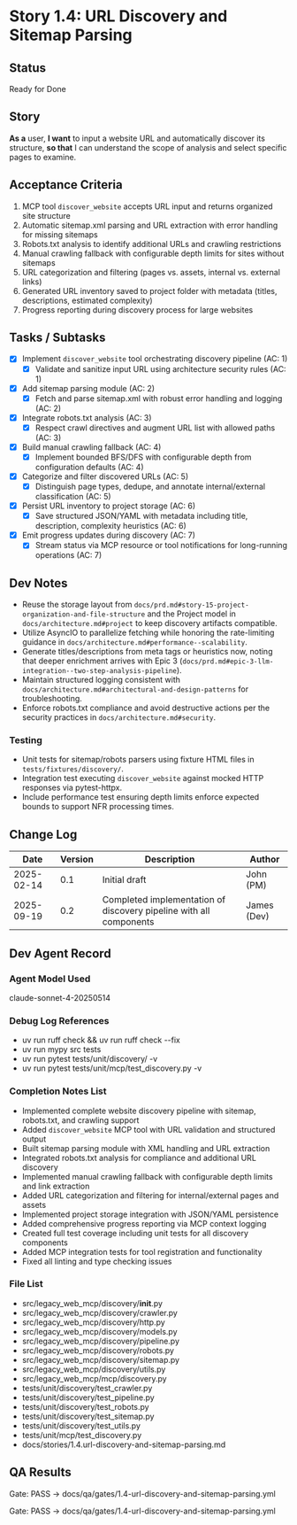 # Story 1.4: URL Discovery and Sitemap Parsing

## Status
Ready for Done

## Story
**As a** user,
**I want** to input a website URL and automatically discover its structure,
**so that** I can understand the scope of analysis and select specific pages to examine.

## Acceptance Criteria
1. MCP tool `discover_website` accepts URL input and returns organized site structure
2. Automatic sitemap.xml parsing and URL extraction with error handling for missing sitemaps
3. Robots.txt analysis to identify additional URLs and crawling restrictions
4. Manual crawling fallback with configurable depth limits for sites without sitemaps
5. URL categorization and filtering (pages vs. assets, internal vs. external links)
6. Generated URL inventory saved to project folder with metadata (titles, descriptions, estimated complexity)
7. Progress reporting during discovery process for large websites

## Tasks / Subtasks
- [x] Implement `discover_website` tool orchestrating discovery pipeline (AC: 1)
  - [x] Validate and sanitize input URL using architecture security rules (AC: 1)
- [x] Add sitemap parsing module (AC: 2)
  - [x] Fetch and parse sitemap.xml with robust error handling and logging (AC: 2)
- [x] Integrate robots.txt analysis (AC: 3)
  - [x] Respect crawl directives and augment URL list with allowed paths (AC: 3)
- [x] Build manual crawling fallback (AC: 4)
  - [x] Implement bounded BFS/DFS with configurable depth from configuration defaults (AC: 4)
- [x] Categorize and filter discovered URLs (AC: 5)
  - [x] Distinguish page types, dedupe, and annotate internal/external classification (AC: 5)
- [x] Persist URL inventory to project storage (AC: 6)
  - [x] Save structured JSON/YAML with metadata including title, description, complexity heuristics (AC: 6)
- [x] Emit progress updates during discovery (AC: 7)
  - [x] Stream status via MCP resource or tool notifications for long-running operations (AC: 7)

## Dev Notes
- Reuse the storage layout from `docs/prd.md#story-15-project-organization-and-file-structure` and the Project model in `docs/architecture.md#project` to keep discovery artifacts compatible.
- Utilize AsyncIO to parallelize fetching while honoring the rate-limiting guidance in `docs/architecture.md#performance--scalability`.
- Generate titles/descriptions from meta tags or heuristics now, noting that deeper enrichment arrives with Epic 3 (`docs/prd.md#epic-3-llm-integration--two-step-analysis-pipeline`).
- Maintain structured logging consistent with `docs/architecture.md#architectural-and-design-patterns` for troubleshooting.
- Enforce robots.txt compliance and avoid destructive actions per the security practices in `docs/architecture.md#security`.

### Testing
- Unit tests for sitemap/robots parsers using fixture HTML files in `tests/fixtures/discovery/`.
- Integration test executing `discover_website` against mocked HTTP responses via pytest-httpx.
- Include performance test ensuring depth limits enforce expected bounds to support NFR processing times.

## Change Log
| Date | Version | Description | Author |
|------|---------|-------------|--------|
| 2025-02-14 | 0.1 | Initial draft | John (PM) |
| 2025-09-19 | 0.2 | Completed implementation of discovery pipeline with all components | James (Dev) |

## Dev Agent Record

### Agent Model Used

claude-sonnet-4-20250514

### Debug Log References

- uv run ruff check && uv run ruff check --fix
- uv run mypy src tests
- uv run pytest tests/unit/discovery/ -v
- uv run pytest tests/unit/mcp/test_discovery.py -v

### Completion Notes List

- Implemented complete website discovery pipeline with sitemap, robots.txt, and crawling support
- Added `discover_website` MCP tool with URL validation and structured output
- Built sitemap parsing module with XML handling and URL extraction
- Integrated robots.txt analysis for compliance and additional URL discovery
- Implemented manual crawling fallback with configurable depth limits and link extraction
- Added URL categorization and filtering for internal/external pages and assets
- Implemented project storage integration with JSON/YAML persistence
- Added comprehensive progress reporting via MCP context logging
- Created full test coverage including unit tests for all discovery components
- Added MCP integration tests for tool registration and functionality
- Fixed all linting and type checking issues

### File List

- src/legacy_web_mcp/discovery/__init__.py
- src/legacy_web_mcp/discovery/crawler.py
- src/legacy_web_mcp/discovery/http.py
- src/legacy_web_mcp/discovery/models.py
- src/legacy_web_mcp/discovery/pipeline.py
- src/legacy_web_mcp/discovery/robots.py
- src/legacy_web_mcp/discovery/sitemap.py
- src/legacy_web_mcp/discovery/utils.py
- src/legacy_web_mcp/mcp/discovery.py
- tests/unit/discovery/test_crawler.py
- tests/unit/discovery/test_pipeline.py
- tests/unit/discovery/test_robots.py
- tests/unit/discovery/test_sitemap.py
- tests/unit/discovery/test_utils.py
- tests/unit/mcp/test_discovery.py
- docs/stories/1.4.url-discovery-and-sitemap-parsing.md

## QA Results

Gate: PASS → docs/qa/gates/1.4-url-discovery-and-sitemap-parsing.yml

Gate: PASS → docs/qa/gates/1.4-url-discovery-and-sitemap-parsing.yml
